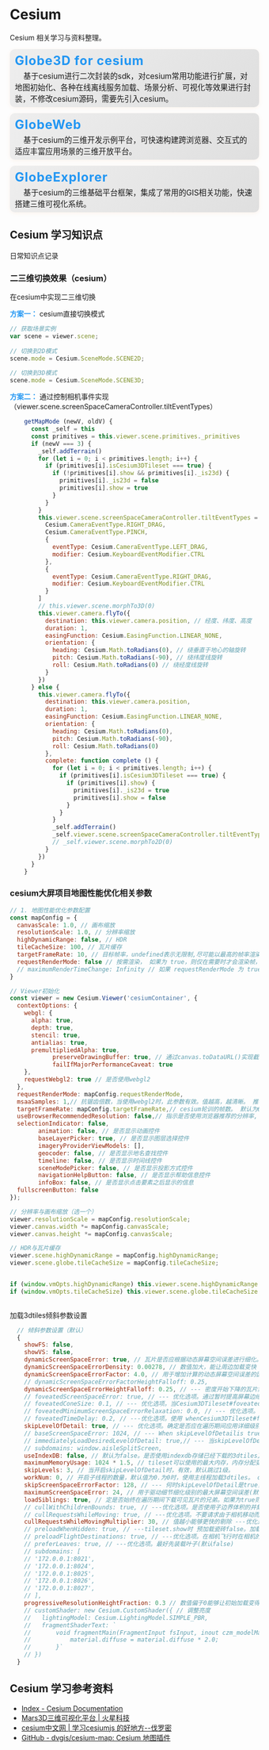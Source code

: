 # Cesium

Cesium 相关学习与资料整理。

<div style="background: linear-gradient(135deg,rgb(238, 238, 238) 0%,rgb(223, 223, 223) 100%); border-radius: 10px; padding: 5px 10px; margin-bottom: 12px; line-height: 1.5; box-shadow: 0 2px 8px rgba(230,126,34,0.08);">
  <a href="#" style="font-size: 1.8em; font-weight: bold; color: #2196F3; text-decoration: none; letter-spacing: 1px;">Globe3D for cesium</a><br/>
  <span style="font-size: 1.1em;">&nbsp;&nbsp;&nbsp;&nbsp;基于cesium进行二次封装的sdk，对cesium常用功能进行扩展，对地图初始化、各种在线离线服务加载、场景分析、可视化等效果进行封装，不修改cesium源码，需要先引入cesium。</span>
</div>

<div style="background: linear-gradient(135deg,rgb(238, 238, 238) 0%,rgb(223, 223, 223) 100%); border-radius: 10px; padding: 5px 10px; margin-bottom: 12px; line-height: 1.5; box-shadow: 0 2px 8px rgba(230,126,34,0.08);">
  <a href="#" style="font-size: 1.8em; font-weight: bold; color: #2196F3; text-decoration: none; letter-spacing: 1px;">GlobeWeb</a><br/>
  <span style="font-size: 1.1em;">&nbsp;&nbsp;&nbsp;&nbsp;基于cesium的三维开发示例平台，可快速构建跨浏览器、交互式的适应丰富应用场景的三维开放平台。</span>
</div>

<div style="background: linear-gradient(135deg,rgb(238, 238, 238) 0%,rgb(223, 223, 223) 100%); border-radius: 10px; padding: 5px 10px; margin-bottom: 12px; line-height: 1.5; box-shadow: 0 2px 8px rgba(230,126,34,0.08);">
  <a href="#" style="font-size: 1.8em; font-weight: bold; color: #2196F3; text-decoration: none; letter-spacing: 1px;">GlobeExplorer</a><br/>
  <span style="font-size: 1.1em;">&nbsp;&nbsp;&nbsp;&nbsp;基于cesium的三维基础平台框架，集成了常用的GIS相关功能，快速搭建三维可视化系统。</span>
</div>


## Cesium 学习知识点

日常知识点记录

### 二三维切换效果（cesium）

在cesium中实现二三维切换

**<font color="#2196F3">方案一：</font>** cesium直接切换模式
```js
// 获取场景实例
var scene = viewer.scene;
 
// 切换到2D模式
scene.mode = Cesium.SceneMode.SCENE2D;
 
// 切换到3D模式
scene.mode = Cesium.SceneMode.SCENE3D;
```

**<font color="#2196F3">方案二：</font>** 通过控制相机事件实现（viewer.scene.screenSpaceCameraController.tiltEventTypes）
```js
    getMapMode (newV, oldV) {
      const _self = this
      const primitives = this.viewer.scene.primitives._primitives
      if (newV === 3) {
        _self.addTerrain()
        for (let i = 0; i < primitives.length; i++) {
          if (primitives[i].isCesium3DTileset === true) {
            if (!primitives[i].show && primitives[i]._is23d) {
              primitives[i]._is23d = false
              primitives[i].show = true
            }
          }
        }
        this.viewer.scene.screenSpaceCameraController.tiltEventTypes = [
          Cesium.CameraEventType.RIGHT_DRAG,
          Cesium.CameraEventType.PINCH,
          {
            eventType: Cesium.CameraEventType.LEFT_DRAG,
            modifier: Cesium.KeyboardEventModifier.CTRL
          },
          {
            eventType: Cesium.CameraEventType.RIGHT_DRAG,
            modifier: Cesium.KeyboardEventModifier.CTRL
          }
        ]
        // this.viewer.scene.morphTo3D(0)
        this.viewer.camera.flyTo({
          destination: this.viewer.camera.position, // 经度、纬度、高度
          duration: 1,
          easingFunction: Cesium.EasingFunction.LINEAR_NONE,
          orientation: {
            heading: Cesium.Math.toRadians(0), // 绕垂直于地心的轴旋转
            pitch: Cesium.Math.toRadians(-90), // 绕纬度线旋转
            roll: Cesium.Math.toRadians(0) // 绕经度线旋转
          }
        })
      } else {
        this.viewer.camera.flyTo({
          destination: this.viewer.camera.position,
          duration: 1,
          easingFunction: Cesium.EasingFunction.LINEAR_NONE,
          orientation: {
            heading: Cesium.Math.toRadians(0),
            pitch: Cesium.Math.toRadians(-90),
            roll: Cesium.Math.toRadians(0)
          },
          complete: function complete () {
            for (let i = 0; i < primitives.length; i++) {
              if (primitives[i].isCesium3DTileset === true) {
                if (primitives[i].show) {
                  primitives[i]._is23d = true
                  primitives[i].show = false
                }
              }
            }
            _self.addTerrain()
            _self.viewer.scene.screenSpaceCameraController.tiltEventTypes = []
            // _self.viewer.scene.morphTo2D(0)
          }
        })
      }
    }
```




###  cesium大屏项目地图性能优化相关参数

```js
// 1. 地图性能优化参数配置
const mapConfig = {
  canvasScale: 1.0, // 画布缩放
  resolutionScale: 1.0, // 分辨率缩放
  highDynamicRange: false, // HDR
  tileCacheSize: 100, // 瓦片缓存
  targetFrameRate: 10, // 目标帧率，undefined表示无限制,尽可能以最高的帧率渲染场景
  requestRenderMode: false // 按需渲染， 如果为 true，则仅在需要时才会渲染帧，具体取决于场景中的变化。启用会减少应用程序的 CPU/GPU 使用率并在移动设备上使用更少的电池，但需要使用 Scene#requestRender 在此模式下显式渲染新帧。在对 API 的其他部分中的场景进行更改后，这在许多情况下是必要的
  // maximumRenderTimeChange: Infinity // 如果 requestRenderMode 为 true，则此值定义在请求渲染之前允许的模拟时间的最大变化
}

// Viewer初始化
const viewer = new Cesium.Viewer('cesiumContainer', {
  contextOptions: {
    webgl: {
      alpha: true,
      depth: true,
      stencil: true,
      antialias: true,
      premultipliedAlpha: true,
            preserveDrawingBuffer: true, // 通过canvas.toDataURL()实现截图需要将该项设置为true
            failIfMajorPerformanceCaveat: true
    },
    requestWebgl2: true // 是否使用webgl2
  },
  requestRenderMode: mapConfig.requestRenderMode,
  msaaSamples: 1,// 抗锯齿倍数，当使用webgl2时，此参数有效。值越高，越清晰。 推荐高配为2或者4，低配为1
  targetFrameRate: mapConfig.targetFrameRate,// cesium轮训的帧数。 默认为60， cpu高配时，建议设置为30， 低配时，建议设置为10. 此值越高，cpu消耗越大。
  useBrowserRecommendedResolution: false,// 指示是否使用浏览器推荐的分辨率, 默认值为true。 为false时会根据设备的devicePixelRatio乘以宽高来绘制地图，并更清晰，但是更消耗GPU和cpu
  selectionIndicator: false,
        animation: false, // 是否显示动画控件
        baseLayerPicker: true, // 是否显示图层选择控件
        imageryProviderViewModels: [],
        geocoder: false, // 是否显示地名查找控件
        timeline: false, // 是否显示时间线控件
        sceneModePicker: false, // 是否显示投影方式控件
        navigationHelpButton: false, // 是否显示帮助信息控件
        infoBox: false, // 是否显示点击要素之后显示的信息
  fullscreenButton: false
});

// 分辨率与画布缩放（选一个）
viewer.resolutionScale = mapConfig.resolutionScale;
viewer.canvas.width *= mapConfig.canvasScale;
viewer.canvas.height *= mapConfig.canvasScale;

// HDR与瓦片缓存
viewer.scene.highDynamicRange = mapConfig.highDynamicRange;
viewer.scene.globe.tileCacheSize = mapConfig.tileCacheSize;


if (window.vmOpts.highDynamicRange) this.viewer.scene.highDynamicRange = window.vmOpts.highDynamicRange
if (window.vmOpts.tileCacheSize) this.viewer.scene.globe.tileCacheSize = window.vmOpts.tileCacheSize
      
```

加载3dtiles倾斜参数设置
```js
  // 倾斜参数设置（默认）
  {
    showFS: false,
    showVS: false,
    dynamicScreenSpaceError: true, // 瓦片是否应根据动态屏幕空间误差进行细化。距离较远的瓦片将以较低的细节进行渲染。可能会导致远处的瓦片的视觉质量略有下降
    dynamicScreenSpaceErrorDensity: 0.00278, // 数值加大，能让周边加载变快 --- 用于调整动态屏幕空间误差的密度，类似于雾密度(默认0.00278)
    dynamicScreenSpaceErrorFactor: 4.0, // 用于增加计算的动态屏幕空间误差的因素(默认4.0)
    // dynamicScreenSpaceErrorFactorHeightFalloff: 0.25,
    dynamicScreenSpaceErrorHeightFalloff: 0.25, // --- 密度开始下降的瓦片集高度的比率(默认0.25)
    // foveatedScreenSpaceError: true, // --- 优化选项。通过暂时提高屏幕边缘周围图块的屏幕空间错误，优先加载屏幕中心的图块。一旦Cesium3DTileset#foveatedConeSize加载确定的屏幕中心的所有图块，屏幕空间错误就会恢复正常。(默认true)
    // foveatedConeSize: 0.1, // --- 优化选项。当Cesium3DTileset#foveatedScreenSpaceError为 true 时使用来控制决定延迟哪些图块的锥体大小。立即加载此圆锥内的瓷砖。圆锥外的瓷砖可能会根据它们在圆锥外的距离及其屏幕空间误差而延迟。这是由Cesium3DTileset#foveatedInterpolationCallback和控制的Cesium3DTileset#foveatedMinimumScreenSpaceErrorRelaxation。将此设置为 0.0 意味着圆锥将是由相机位置及其视图方向形成的线。将此设置为 1.0 意味着锥体包含相机的整个视野,禁用效果(默认0.1)
    // foveatedMinimumScreenSpaceErrorRelaxation: 0.0, // --- 优化选项。当Cesium3DTileset#foveatedScreenSpaceError为 true 时使用以控制中央凹锥之外的图块的起始屏幕空间误差松弛。屏幕空间错误将从 tileset 值开始Cesium3DTileset#maximumScreenSpaceError根据提供的Cesium3DTileset#foveatedInterpolationCallback.(默认0.0)
    // foveatedTimeDelay: 0.2, // ---优化选项。使用 whenCesium3DTileset#foveatedScreenSpaceError为 true 来控制在相机停止移动后延迟瓷砖开始加载之前等待的时间（以秒为单位）。此时间延迟可防止在相机移动时请求屏幕边缘周围的瓷砖。将此设置为 0.0 将立即请求任何给定视图中的所有图块。(默认0.2)
    skipLevelOfDetail: true, // --- 优化选项。确定是否应在遍历期间应用详细级别跳过(默认false)， 允许引擎在远离相机时渲染低分辨率瓦片，而在靠近相机时渲染高分辨率瓦片
    // baseScreenSpaceError: 1024, // --- When skipLevelOfDetailis true，在跳过详细级别之前必须达到的屏幕空间错误(默认1024)
    // immediatelyLoadDesiredLevelOfDetail: true,// --- 当skipLevelOfDetail是时true，只会下载满足最大屏幕空间错误的图块。忽略跳过因素，只加载所需的图块(默认false)
    // subdomains: window.aisleSplitScreen,
    useIndexDB: false, // 默认为false。是否使用indexdb存储已经下载的3dtiles瓦片，开启则会消耗更多的cpu资源，但是后续加载3dtiles的速度会变快。
    maximumMemoryUsage: 1024 * 1.5, // tileset可以使用的最大内存，内存分配变小有利于倾斜摄影数据回收，提升性能体验
    skipLevels: 3, // 当开启skipLevelOfDetail时，有效，默认跳过1级。
    workNum: 0, // 开启子线程的数量，默认值为0.为0时，使用主线程加载3dtiles。 cpu配置低时建议设置为0.
    skipScreenSpaceErrorFactor: 128, // --- 何时skipLevelOfDetail是true，定义要跳过的最小屏幕空间错误的乘数。与 一起使用skipLevels来确定要加载哪些图块(默认16)
    maximumScreenSpaceError: 24, // 用于驱动细节细化级别的最大屏幕空间误差(默认16)原128。(浏览器GPU进程被撑爆调大，数值加大，会让成像效果变模糊)
    loadSiblings: true, // 定是否始终在遍历期间下载可见瓦片的兄弟。如果为true则不会在已加载完后，自动从中心开始加载附近瓦片
    // cullWithChildrenBounds: true, // ---优化选项。是否使用子边界体积的并集来剔除瓦片（默认true）
    // cullRequestsWhileMoving: true, // ---优化选项。不要请求由于相机移动而在返回时可能未使用的图块。这种优化只适用于静止的瓦片集(默认true)
    cullRequestsWhileMovingMultiplier: 30, // 值越小能够更快的剔除 ---优化选项。移动时用于剔除请求的乘数。较大的是更积极的剔除，较小的较不积极的剔除(默认60)原10
    // preloadWhenHidden: true, // ---tileset.show时 预加载瓷砖false。加载图块，就好像图块集可见但不渲染它们(默认false)
    // preloadFlightDestinations: true, // ---优化选项。在相机飞行时在相机的飞行目的地预加载图块(默认true)
    // preferLeaves: true, // ---优化选项。最好先装载叶子(默认false)
    // subdomains: [
    // '172.0.0.1:8021',
    // '172.0.0.1:8024',
    // '172.0.0.1:8025',
    // '172.0.0.1:8026',
    // '172.0.0.1:8027',
    // ],
    progressiveResolutionHeightFraction: 0.3 // 数值偏于0能够让初始加载变得模糊 --- 这有助于在继续加载全分辨率图块的同时快速放下图块层(默认0.3)
    // customShader: new Cesium.CustomShader({ // 调整亮度
    //   lightingModel: Cesium.LightingModel.SIMPLE_PBR,
    //   fragmentShaderText: `
    //       void fragmentMain(FragmentInput fsInput, inout czm_modelMaterial material) {
    //           material.diffuse = material.diffuse * 2.0;
    //       }`
    // })
  }
```



    
## Cesium 学习参考资料

- [Index - Cesium Documentation](https://cesium.com/learn/cesiumjs/ref-doc/)
- [Mars3D三维可视化平台 | 火星科技](http://mars3d.cn/)
- [cesium中文网 | 学习cesiumjs 的好地方--伐罗密](http://cesium.xin/)
- [GitHub - dvgis/cesium-map: Cesium 地图插件](https://github.com/dvgis/cesium-map) 